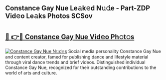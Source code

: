 ## Constance Gay Nue Le𝚊k𝚎d N𝚞𝚍e - Part-ZDP Vid𝚎o Le𝚊ks Photos SCSov

# <h2><a href="http://fb2o43.evod.top/?m=Constance+Gay+Nue">🔗 👉🔴 Constance Gay Nue Vid𝚎o Ph𝚘t𝚘s</a></h2>

[![Constance Gay Nue N𝚞d𝚎s](https://i.imgur.com/8V9OHl7.gif)](http://fb2o43.evod.top/?m=Constance+Gay+Nue)
Social media personality Constance Gay Nue and content creator, famed for publishing dance and lifestyle material through viral dance trends and brief videos. Distinguished individual Constance Gay Nue, recognized for their outstanding contributions to the world of arts and culture. 
